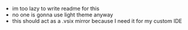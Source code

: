 * im too lazy to write readme for this
* no one is gonna use light theme anyway
* this should act as a .vsix mirror because I need it for my custom IDE